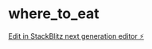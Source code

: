 # where_to_eat

[Edit in StackBlitz next generation editor ⚡️](https://stackblitz.com/~/github.com/rememberber/where_to_eat)